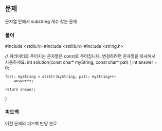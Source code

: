 ## 문제
문자열 안에서 substring 개수 찾는 문제

### 풀이
#include <stdio.h>
#include <stdlib.h>
#include <string.h>

// 파라미터로 주어지는 문자열은 const로 주어집니다. 변경하려면 문자열을 복사해서 사용하세요.
int solution(const char* myString, const char* pat) {
    int answer = 0;
    
    for(; myString = strstr(myString, pat); myString++)
        answer++;
    
    return answer;
}

### 피드백
이전 문제의 피드백 반영 완료
